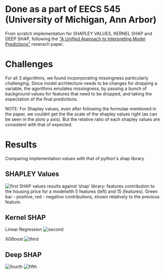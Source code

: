 # Done as a part of EECS 545 (University of Michigan, Ann Arbor)
From scratch implementation for SHAPLEY VALUES, KERNEL SHAP and DEEP SHAP, following the ["A Unified Approach to Interpreting Model Predictions"](https://proceedings.neurips.cc/paper/2017/file/8a20a8621978632d76c43dfd28b67767-Paper.pdf) reserach paper.
# Challenges
For all 3 algorithms, we found incporporating missingness particularly challenging.
Since model architecture needs to be changes for dropping a variable, the agorithms emulates missingness, by passing a bunch of background values for features that need to be dropped, and taking the expectation of the final predictions.

NOTE: For Shapley values, even after following the formulae mentioned in the paper, we couldnt get the the scale of the shapley values right (as can be seen in the plots y axis). But the relative ratio of each shapley values are consistent with that of expected.

# Results
Comparing implementation values with that of python's shap library

## SHAPLEY Values
<img src="https://user-images.githubusercontent.com/16356237/147423000-b4dcde52-7559-43e1-b677-de1d22eb91a0.PNG" alt="first">
SHAP values results against ’shap’ library: features contribution to the housing price for a modelwith 5 features (left) and 15 (features). Green bar - positive, red - negative contributions, shown relatively to the previous feature.

## Kernel SHAP
Linear Regression 
<img src="https://user-images.githubusercontent.com/16356237/147423186-3ee565aa-3267-44e8-ac44-b21d6039acf1.PNG" alt="second">

XGBoost
<img src="https://user-images.githubusercontent.com/16356237/147423198-5c000073-3164-41c7-ad07-0fe14221cdfa.PNG" alt="third">

## Deep SHAP

<img src="https://user-images.githubusercontent.com/16356237/147423204-6e2bcd4d-8b8e-4969-b2f1-413758fae03d.PNG" alt="fourth">


<img src="https://user-images.githubusercontent.com/16356237/147423212-d16e4d28-ee0d-4fda-8600-a81c0312ce9e.PNG" alt="fifth">

